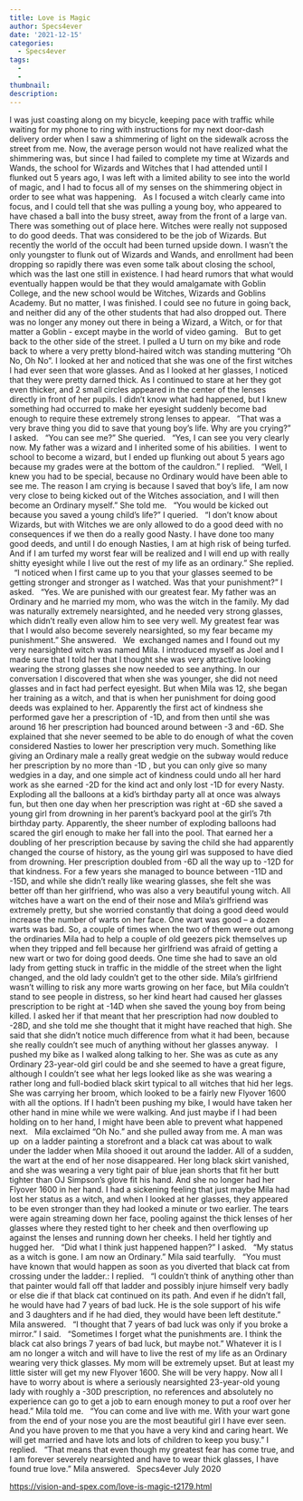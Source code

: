```yaml
---
title: Love is Magic
author: Specs4ever
date: '2021-12-15'
categories:
  - Specs4ever
tags:
  - 
  - 
thumbnail: 
description: 
---
```


I was just coasting along on my bicycle, keeping pace with traffic while waiting for my phone to ring with instructions for my next door-dash delivery order when I saw a shimmering of light on the sidewalk across the street from me. Now, the average person would not have realized what the shimmering was, but since I had failed to complete my time at Wizards and Wands, the school for Wizards and Witches that I had attended until I flunked out 5 years ago, I was left with a limited ability to see into the world of magic, and I had to focus all of my senses on the shimmering object in order to see what was happening.
 
As I focused a witch clearly came into focus, and I could tell that she was pulling a young boy, who appeared to have chased a ball into the busy street, away from the front of a large van. There was something out of place here. Witches were really not supposed to do good deeds. That was considered to be the job of Wizards. But recently the world of the occult had been turned upside down. I wasn’t the only youngster to flunk out of Wizards and Wands, and enrollment had been dropping so rapidly there was even some talk about closing the school, which was the last one still in existence. I had heard rumors that what would eventually happen would be that they would amalgamate with Goblin College, and the new school would be Witches, Wizards and Goblins Academy. But no matter, I was finished. I could see no future in going back, and neither did any of the other students that had also dropped out. There was no longer any money out there in being a Wizard, a Witch, or for that matter a Goblin - except maybe in the world of video gaming.
 
But to get back to the other side of the street. I pulled a U turn on my bike and rode back to where a very pretty blond-haired witch was standing muttering “Oh No, Oh No”. I looked at her and noticed that she was one of the first witches I had ever seen that wore glasses. And as I looked at her glasses, I noticed that they were pretty darned thick. As I continued to stare at her they got even thicker, and 2 small circles appeared in the center of the lenses directly in front of her pupils. I didn’t know what had happened, but I knew something had occurred to make her eyesight suddenly become bad enough to require these extremely strong lenses to appear.
 
“That was a very brave thing you did to save that young boy’s life. Why are you crying?” I asked.
 
“You can see me?” She queried.
 
“Yes, I can see you very clearly now. My father was a wizard and I inherited some of his abilities.  I went to school to become a wizard, but I ended up flunking out about 5 years ago because my grades were at the bottom of the cauldron.” I replied.
 
“Well, I knew you had to be special, because no Ordinary would have been able to see me. The reason I am crying is because I saved that boy’s life, I am now very close to being kicked out of the Witches association, and I will then become an Ordinary myself.” She told me.
 
“You would be kicked out because you saved a young child’s life?” I queried.
 
“I don’t know about Wizards, but with Witches we are only allowed to do a good deed with no consequences if we then do a really good Nasty. I have done too many good deeds, and until I do enough Nasties, I am at high risk of being turfed. And if I am turfed my worst fear will be realized and I will end up with really shitty eyesight while I live out the rest of my life as an ordinary.” She replied.
 
“I noticed when I first came up to you that your glasses seemed to be getting stronger and stronger as I watched. Was that your punishment?” I asked. 
 
“Yes. We are punished with our greatest fear. My father was an Ordinary and he married my mom, who was the witch in the family. My dad was naturally extremely nearsighted, and he needed very strong glasses, which didn’t really even allow him to see very well. My greatest fear was that I would also become severely nearsighted, so my fear became my punishment.” She answered.
 
We  exchanged names and I found out my very nearsighted witch was named Mila. I introduced myself as Joel and I made sure that I told her that I thought she was very attractive looking wearing the strong glasses she now needed to see anything. In our conversation I discovered that when she was younger, she did not need glasses and in fact had perfect eyesight. But when Mila was 12, she began her training as a witch, and that is when her punishment for doing good deeds was explained to her. Apparently the first act of kindness she performed gave her a prescription of -1D, and from then until she was around 16 her prescription had bounced around between -3 and -6D. She explained that she never seemed to be able to do enough of what the coven considered Nasties to lower her prescription very much. Something like giving an Ordinary male a really great wedgie on the subway would reduce her prescription by no more than -1D , but you can only give so many wedgies in a day, and one simple act of kindness could undo all her hard work as she earned -2D for the kind act and only lost -1D for every Nasty. Exploding all the balloons at a kid’s birthday party all at once was always fun, but then one day when her prescription was right at -6D she saved a young girl from drowning in her parent’s backyard pool at the girl’s 7th birthday party. Apparently, the sheer number of exploding balloons had scared the girl enough to make her fall into the pool. That earned her a doubling of her prescription because by saving the child she had apparently changed the course of history, as the young girl was supposed to have died from drowning. Her prescription doubled from -6D all the way up to -12D for that kindness. For a few years she managed to bounce between -11D and -15D, and while she didn’t really like wearing glasses, she felt she was better off than her girlfriend, who was also a very beautiful young witch. All witches have a wart on the end of their nose and Mila’s girlfriend was extremely pretty, but she worried constantly that doing a good deed would increase the number of warts on her face. One wart was good – a dozen warts was bad. So, a couple of times when the two of them were out among the ordinaries Mila had to help a couple of old geezers pick themselves up when they tripped and fell because her girlfriend was afraid of getting a new wart or two for doing good deeds. One time she had to save an old lady from getting stuck in traffic in the middle of the street when the light changed, and the old lady couldn’t get to the other side. Mila’s girlfriend wasn’t willing to risk any more warts growing on her face, but Mila couldn’t stand to see people in distress, so her kind heart had caused her glasses prescription to be right at -14D when she saved the young boy from being killed. I asked her if that meant that her prescription had now doubled to -28D, and she told me she thought that it might have reached that high. She said that she didn’t notice much difference from what it had been, because she really couldn’t see much of anything without her glasses anyway. 
 
I pushed my bike as I walked along talking to her. She was as cute as any Ordinary 23-year-old girl could be and she seemed to have a great figure, although I couldn’t see what her legs looked like as she was wearing a rather long and full-bodied black skirt typical to all witches that hid her legs. She was carrying her broom, which looked to be a fairly new Flyover 1600 with all the options. If I hadn’t been pushing my bike, I would have taken her other hand in mine while we were walking. And just maybe if I had been holding on to her hand, I might have been able to prevent what happened next.
 
Mila exclaimed “Oh No.” and she pulled away from me. A man was up  on a ladder painting a storefront and a black cat was about to walk under the ladder when Mila shooed it out around the ladder. All of a sudden, the wart at the end of her nose disappeared. Her long black skirt vanished, and she was wearing a very tight pair of blue jean shorts that fit her butt tighter than OJ Simpson’s glove fit his hand. And she no longer had her Flyover 1600 in her hand. I had a sickening feeling that just maybe Mila had lost her status as a witch, and when I looked at her glasses, they appeared to be even stronger than they had looked a minute or two earlier. The tears were again streaming down her face, pooling against the thick lenses of her glasses where they rested tight to her cheek and then overflowing up against the lenses and running down her cheeks. I held her tightly and hugged her.
 
“Did what I think just happened happen?” I asked.
 
“My status as a witch is gone. I am now an Ordinary.” Mila said tearfully.
 
“You must have known that would happen as soon as you diverted that black cat from crossing under the ladder.: I replied.
 
“I couldn’t think of anything other than that painter would fall off that ladder and possibly injure himself very badly or else die if that black cat continued on its path. And even if he didn’t fall, he would have had 7 years of bad luck. He is the sole support of his wife and 3 daughters and if he had died, they would have been left destitute.” Mila answered.
 
“I thought that 7 years of bad luck was only if you broke a mirror.” I said.
 
“Sometimes I forget what the punishments are. I think the black cat also brings 7 years of bad luck, but maybe not.” Whatever it is I am no longer a witch and will have to live the rest of my life as an Ordinary wearing very thick glasses. My mom will be extremely upset. But at least my little sister will get my new Flyover 1600. She will be very happy. Now all I have to worry about is where a seriously nearsighted 23-year-old young lady with roughly a -30D prescription, no references and absolutely no experience can go to get a job to earn enough money to put a roof over her head.” Mila told me.
 
“You can come and live with me. With your wart gone from the end of your nose you are the most beautiful girl I have ever seen. And you have proven to me that you have a very kind and caring heart. We will get married and have lots and lots of children to keep you busy.” I replied.
 
“That means that even though my greatest fear has come true, and I am forever severely nearsighted and have to wear thick glasses, I have found true love.” Mila answered.
 
Specs4ever
July 2020

https://vision-and-spex.com/love-is-magic-t2179.html
